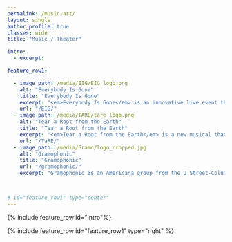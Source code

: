 ```yaml
---
permalink: /music-art/
layout: single
author_profile: true
classes: wide
title: "Music / Theater"

intro:
  - excerpt:

feature_row1:

  - image_path: /media/EIG/EIG_logo.png
    alt: "Everybody Is Gone"
    title: "Everybody Is Gone"
    excerpt: "<em>Everybody Is Gone</em> is an innovative live event that provides audiences with a unique perspective on the ongoing crisis in the Uyghur Homeland. Uniting elements of journalism, live performance, and museum exhibition, the immersive event offers audiences the opportunity to deeply and personally understand the impact of the state-backed surveillance and oppression that affect millions."
    url: "/EIG/"
  - image_path: /media/TARE/tare_logo.png
    alt: "Tear a Root from the Earth"
    title: "Tear a Root from the Earth"
    excerpt: "<em>Tear a Root from the Earth</em> is a new musical that uses both American and Afghan folk music to portray three generations of an Afghan family as they navigate the American and Soviet invasions of Afghanistan. The piece is epic in scope and specific to Afghanistan, but also universal in its themes about the impossible decisions facing people in war. It features an on-stage band composed of instruments from East and West. From Afghanistan, virtuoso and co-composer Qais Essar plays the traditional rabab alongside Afghan percussion. From the West, co-composer and lyricist Johnny Walsh lends folk, bluegrass, and rock rhythms to the captivating score. This combination of sounds and styles offers a unique perspective on Afghanistan and America’s legacy there."
    url: "/TaRE/"
  - image_path: /media/Gramo/logo_cropped.jpg
    alt: "Gramophonic"
    title: "Gramophonic"
    url: "/gramophonic/"
    excerpt: "Gramophonic is an Americana group from the U Street-Columbia Heights area of Washington, D.C.  Their cello, accordion, mandolin, guitars, big harmonies, and rollicking live shows around the city celebrate the love of raw, visceral acoustic music.  Formed in 2011 while jamming on a back porch and honing its skills for months at open mic nights, the band worked its way up to the 3- and 4-hour concert-carousals for which it is now known.  Gramophonic shares a passion for the stories and cultures of China, India, and Afghanistan, and its songs explore members’ past lives in these countries through the American folk, blues, and roots music they grew up with."



# id="feature_row1" type="center"
---
```


{% include feature_row id="intro"%}

{% include feature_row id="feature_row1" type="right"  %}
